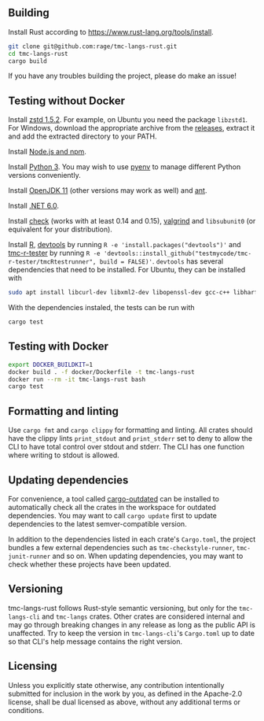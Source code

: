 ## Building

Install Rust according to https://www.rust-lang.org/tools/install.

```bash
git clone git@github.com:rage/tmc-langs-rust.git
cd tmc-langs-rust
cargo build
```

If you have any troubles building the project, please do make an issue!

## Testing without Docker

Install [zstd 1.5.2](https://github.com/facebook/zstd). For example, on Ubuntu you need the package `libzstd1`. For Windows, download the appropriate archive from the [releases](https://github.com/facebook/zstd/releases), extract it and add the extracted directory to your PATH.

Install [Node.js and npm](https://docs.npmjs.com/downloading-and-installing-node-js-and-npm).

Install [Python 3](https://www.python.org/downloads/). You may wish to use [pyenv](https://github.com/pyenv/pyenv/) to manage different Python versions conveniently.

Install [OpenJDK 11](https://openjdk.java.net/install/index.html) (other versions may work as well) and [ant](https://ant.apache.org/).

Install [.NET 6.0](https://dotnet.microsoft.com/download).

Install [check](https://libcheck.github.io/check/) (works with at least 0.14 and 0.15), [valgrind](https://valgrind.org/) and `libsubunit0` (or equivalent for your distribution).

Install [R](https://www.r-project.org/), [devtools](https://devtools.r-lib.org/) by running `R -e 'install.packages("devtools")'` and [tmc-r-tester](https://github.com/testmycode/tmc-rstudio) by running `R -e 'devtools::install_github("testmycode/tmc-r-tester/tmcRtestrunner", build = FALSE)'`. `devtools` has several dependencies that need to be installed. For Ubuntu, they can be installed with

```bash
sudo apt install libcurl-dev libxml2-dev libopenssl-dev gcc-c++ libharfbuzz-dev libfribidi-dev libfreetype6-dev libpng-dev libtiff5-dev libjpeg-dev
```

With the dependencies instaled, the tests can be run with

```bash
cargo test
```

## Testing with Docker
```bash
export DOCKER_BUILDKIT=1
docker build . -f docker/Dockerfile -t tmc-langs-rust
docker run --rm -it tmc-langs-rust bash
cargo test
```

## Formatting and linting

Use `cargo fmt` and `cargo clippy` for formatting and linting. All crates should have the clippy lints `print_stdout` and `print_stderr` set to deny to allow the CLI to have total control over stdout and stderr. The CLI has one function where writing to stdout is allowed.

## Updating dependencies

For convenience, a tool called [cargo-outdated](https://crates.io/crates/cargo-outdated) can be installed to automatically check all the crates in the workspace for outdated dependencies. You may want to call `cargo update` first to update dependencies to the latest semver-compatible version.

In addition to the dependencies listed in each crate's `Cargo.toml`, the project bundles a few external dependencies such as `tmc-checkstyle-runner`, `tmc-junit-runner` and so on. When updating dependencies, you may want to check whether these projects have been updated.

## Versioning

tmc-langs-rust follows Rust-style semantic versioning, but only for the `tmc-langs-cli` and `tmc-langs` crates. Other crates are considered internal and may go through breaking changes in any release as long as the public API is unaffected. Try to keep the version in `tmc-langs-cli`'s `Cargo.toml` up to date so that CLI's help message contains the right version.

## Licensing

Unless you explicitly state otherwise, any contribution intentionally submitted for inclusion in the work by you, as defined in the Apache-2.0 license, shall be dual licensed as above, without any additional terms or conditions.
